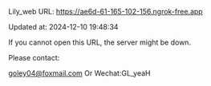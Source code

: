 Lily_web URL: https://ae6d-61-165-102-156.ngrok-free.app

Updated at: 2024-12-10 19:48:34

If you cannot open this URL, the server might be down.

Please contact: 

goley04@foxmail.com Or Wechat:GL_yeaH